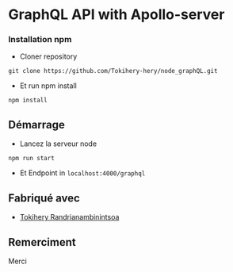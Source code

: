 # GraphQL API with Apollo-server

### Installation npm
- Cloner repository

``git clone https://github.com/Tokihery-hery/node_graphQL.git``

- Et run npm install

``npm install``

## Démarrage


- Lancez la serveur node 


``npm run start``
 
- Et Endpoint  in 
``localhost:4000/graphql
``

## Fabriqué avec

* [Tokihery Randrianambinintsoa](https://github.com/Tokihery-hery) 

## Remerciment

Merci



